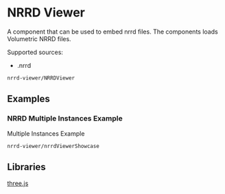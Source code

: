 # NRRD Viewer

A component that can be used to embed nrrd files. The components loads  Volumetric NRRD files.

Supported sources:

* .nrrd

```element
nrrd-viewer/NRRDViewer
```

## Examples

### NRRD Multiple Instances Example

Multiple Instances Example

```
nrrd-viewer/nrrdViewerShowcase
```

## Libraries

[three.js](https://www.npmjs.com/package/three)
